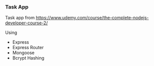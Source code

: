 ### Task App

Task app from https://www.udemy.com/course/the-complete-nodejs-developer-course-2/

Using
 - Express
 - Express Router
 - Mongoose
 - Bcrypt Hashing